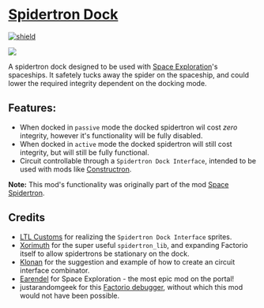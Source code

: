 
# [Spidertron Dock](https://mods.factorio.com/mod/spidertron-dock)

[![shield](https://img.shields.io/badge/dynamic/json?color=orange&label=Factorio&query=downloads_count&suffix=%20downloads&url=https%3A%2F%2Fmods.factorio.com%2Fapi%2Fmods%2Fspidertron-dock)](https://mods.factorio.com/mod/spidertron-dock)

![](https://raw.githubusercontent.com/heinwessels/factorio-spidertron-dock/main/mod-page/infographic.png)

A spidertron dock designed to be used with [Space Exploration](https://mods.factorio.com/mod/space-exploration)'s spaceships. It safetely tucks away the spider on the spaceship, and could lower the required integrity dependent on the docking mode.

## Features:
- When docked in `passive` mode the docked spidertron wil cost _zero_ integrity, however it's functionality will be fully disabled.
- When docked in `active` mode the docked spidertron will still cost integrity, but will still be fully functional.
- Circuit controllable through a `Spidertron Dock Interface`, intended to be used with mods like [Constructron](https://mods.factorio.com/mod/Constructron-Continued).

**Note:** This mod's functionality was originally part of the mod [Space Spidertron](https://mods.factorio.com/mod/space-spidertron).
## Credits
- [LTL Customs](https://www.instagram.com/ltl_customs/) for realizing the `Spidertron Dock Interface` sprites.
- [Xorimuth](https://mods.factorio.com/user/Xorimuth) for the super useful `spidertron_lib`, and expanding Factorio itself to allow spidertrons be stationary on the dock.
- [Klonan](https://mods.factorio.com/mod/Transport_Drones) for the suggestion and example of how to create an circuit interface combinator.
- [Earendel](https://mods.factorio.com/user/Earendel) for Space Exploration - the most epic mod on the portal!
- justarandomgeek for this [Factorio debugger](https://marketplace.visualstudio.com/items?itemName=justarandomgeek.factoriomod-debug), without which this mod would not have been possible.